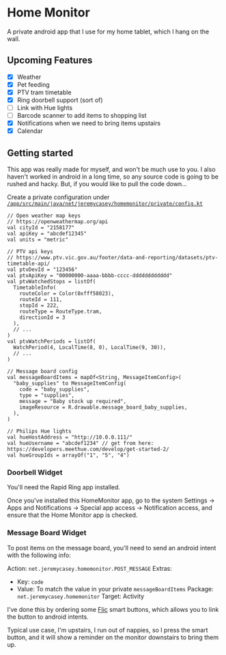 # Home Monitor

A private android app that I use for my home tablet, which I hang on the wall.

## Upcoming Features

* [X] Weather
* [X] Pet feeding
* [X] PTV tram timetable
* [X] Ring doorbell support (sort of)
* [ ] Link with Hue lights
* [ ] Barcode scanner to add items to shopping list
* [X] Notifications when we need to bring items upstairs
* [X] Calendar

## Getting started

This app was really made for myself, and won't be much use to you. I also haven't worked in android in a long time, so any source code is going to be rushed and hacky. But, if you would like to pull the code down... 

Create a private configuration under [`/app/src/main/java/net/jeremycasey/homemonitor/private/config.kt`](./app/src/main/java/net/jeremycasey/homemonitor/private/config.kt)

```
// Open weather map keys
// https://openweathermap.org/api
val cityId = "2158177"
val apiKey = "abcdef12345"
val units = "metric"

// PTV api keys
// https://www.ptv.vic.gov.au/footer/data-and-reporting/datasets/ptv-timetable-api/
val ptvDevId = "123456"
val ptvApiKey = "00000000-aaaa-bbbb-cccc-dddddddddddd"
val ptvWatchedStops = listOf(
  TimetableInfo(
    routeColor = Color(0xfff58023),
    routeId = 111,
    stopId = 222,
    routeType = RouteType.tram,
    directionId = 3
  ),
  // ...
)
val ptvWatchPeriods = listOf(
  WatchPeriod(4, LocalTime(8, 0), LocalTime(9, 30)),
  // ...
)

// Message board config
val messageBoardItems = mapOf<String, MessageItemConfig>(
  "baby_supplies" to MessageItemConfig(
    code = "baby_supplies",
    type = "supplies",
    message = "Baby stock up required",
    imageResource = R.drawable.message_board_baby_supplies,
  ),
)

// Philips Hue lights
val hueHostAddress = "http://10.0.0.111/"
val hueUsername = "abcdef1234" // get from here: https://developers.meethue.com/develop/get-started-2/
val hueGroupIds = arrayOf("1", "5", "4")
```

### Doorbell Widget

You'll need the Rapid Ring app installed.

Once you've installed this HomeMonitor app, go to the system Settings -> Apps and Notifications -> Special app access -> Notification access, and ensure that the Home Monitor app is checked.

### Message Board Widget

To post items on the message board, you'll need to send an android intent with the following info:

Action: `net.jeremycasey.homemonitor.POST_MESSAGE`
Extras:
* Key: `code`
* Value: To match the value in your private `messageBoardItems`
Package: `net.jeremycasey.homemonitor`
Target: Activity
  
I've done this by ordering some [Flic](https://flic.io/) smart buttons, which allows you to link the button to android intents.

Typical use case, I'm upstairs, I run out of nappies, so I press the smart button, and it will show a reminder on the monitor downstairs to bring them up.
